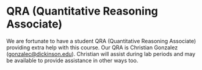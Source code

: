 # QRA (Quantitative Reasoning Associate)

We are fortunate to have a student QRA (Quantitative Reasoning
Associate) providing extra help with this course. Our QRA is Christian Gonzalez
(gonzalec@dickinson.edu). Christian will assist during lab periods and may be available to provide assistance in other ways too.
